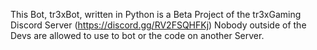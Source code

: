 This Bot, tr3xBot, written in Python is a Beta Project of the tr3xGaming Discord Server (https://discord.gg/RV2FSQHFKj) 
Nobody outside of the Devs are allowed to use to bot or the code on another Server. 
